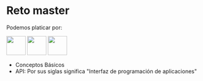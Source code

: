 # Reto master

Podemos platicar por:

<div style="float=rigth;">
<a href="https://www.facebook.com/Danybme/" target="_blank"><img src="https://upload.wikimedia.org/wikipedia/commons/5/51/Facebook_f_logo_%282019%29.svg" width="50"></a> 
<a href="https://www.instagram.com/danybme/" target="_blank"><img src="https://assets.stickpng.com/images/580b57fcd9996e24bc43c521.png" width="50"></a>
<a href="https://twitter.com/danybme" target="_blank"><img src="http://assets.stickpng.com/thumbs/580b57fcd9996e24bc43c53e.png"width="50"></a>

- Conceptos Básicos
- API: Por sus siglas significa "Interfaz de programación de aplicaciones"







